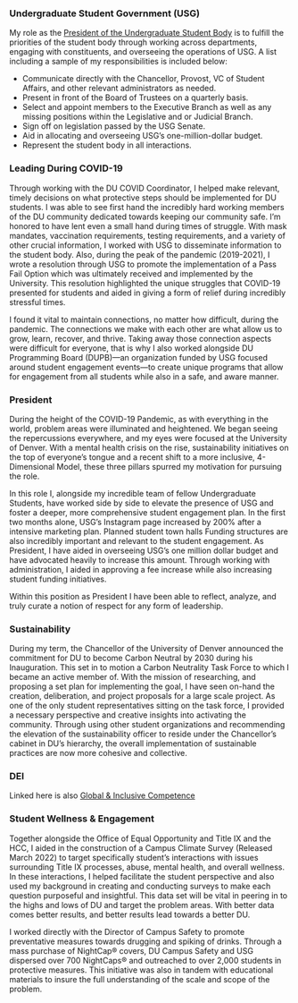 ### Undergraduate Student Government (USG)

My role as the [President of the Undergraduate Student Body](https://duclarion.com/2021/04/keanan-anderson-and-mason-estes-run-for-usg-president-and-vice-president/) is to fulfill the priorities of the student body through working across departments, engaging with constituents, and overseeing the operations of USG. 
A list including a sample of my responsibilities is included below:
-	Communicate directly with the Chancellor, Provost, VC of Student Affairs, and other relevant administrators as needed.
-	Present in front of the Board of Trustees on a quarterly basis.
-	Select and appoint members to the Executive Branch as well as any missing positions within the Legislative and or Judicial Branch.
-	Sign off on legislation passed by the USG Senate.
-	Aid in allocating and overseeing USG’s one-million-dollar budget.
-	Represent the student body in all interactions.

### Leading During COVID-19

Through working with the DU COVID Coordinator, I helped make relevant, timely decisions on what protective steps should be implemented for DU students. I was able to see first hand the incredibly hard working members of the DU community dedicated towards keeping our community safe. I’m honored to have lent even a small hand during times of struggle. With mask mandates, vaccination requirements, testing requirements, and a variety of other crucial information, I worked with USG to disseminate information to the student body. Also, during the peak of the pandemic (2019-2021), I wrote a resolution through USG to promote the implementation of a Pass Fail Option which was ultimately received and implemented by the University. This resolution highlighted the unique struggles that COVID-19 presented for students and aided in giving a form of relief during incredibly stressful times. 

I found it vital to maintain connections, no matter how difficult, during the pandemic. The connections we make with each other are what allow us to grow, learn, recover, and thrive. Taking away those connection aspects were difficult for everyone, that is why I also worked alongside DU Programming Board (DUPB)—an organization funded by USG focused around student engagement events—to create unique programs that allow for engagement from all students while also in a safe, and aware manner. 

### President


During the height of the COVID-19 Pandemic, as with everything in the world, problem areas were illuminated and heightened. We began seeing the repercussions everywhere, and my eyes were focused at the University of Denver. With a mental health crisis on the rise, sustainability initiatives on the top of everyone’s tongue and a recent shift to a more inclusive, 4-Dimensional Model, these three pillars spurred my motivation for pursuing the role. 

In this role I, alongside my incredible team of fellow Undergraduate Students, have worked side by side to elevate the presence of USG and foster a deeper, more comprehensive student engagement plan. In the first two months alone, USG’s Instagram page increased by 200% after a intensive marketing plan. Planned student town halls 
Funding structures are also incredibly important and relevant to the student engagement. As President, I have aided in overseeing USG’s one million dollar budget and have advocated heavily to increase this amount. Through working with administration, I aided in approving a fee increase while also increasing student funding initiatives. 

Within this position as President I have been able to reflect, analyze, and truly curate a notion of respect for any form of leadership. 

### Sustainability

During my term, the Chancellor of the University of Denver announced the commitment for DU to become Carbon Neutral by 2030 during his Inauguration. This set in to motion a Carbon Neutrality Task Force to which I became an active member of. With the mission of researching, and proposing a set plan for implementing the goal, I have seen on-hand the creation, deliberation, and project proposals for a large scale project. As one of the only student representatives sitting on the task force, I provided a necessary perspective and creative insights into activating the community. Through using other student organizations and recommending the elevation of the sustainability officer to reside under the Chancellor’s cabinet in DU’s hierarchy, the overall implementation of sustainable practices are now more cohesive and collective. 

### DEI

Linked here is also 
[Global & Inclusive Competence](../GlobalExperience/)

### Student Wellness & Engagement

Together alongside the Office of Equal Opportunity and Title IX and the HCC, I aided in the construction of a Campus Climate Survey (Released March 2022) to target specifically student’s interactions with issues surrounding Title IX processes, abuse, mental health, and overall wellness. In these interactions, I helped facilitate the student perspective and also used my background in creating and conducting surveys to make each question purposeful and insightful. This data set will be vital in peering in to the highs and lows of DU and target the problem areas. With better data comes better results, and better results lead towards a better DU.

I worked directly with the Director of Campus Safety to promote preventative measures towards drugging and spiking of drinks. Through a mass purchase of NightCap® covers, DU Campus Safety and USG dispersed over 700 NightCaps® and outreached to over 2,000 students in protective measures. This initiative was also in tandem with educational materials to insure the full understanding of the scale and scope of the problem. 
